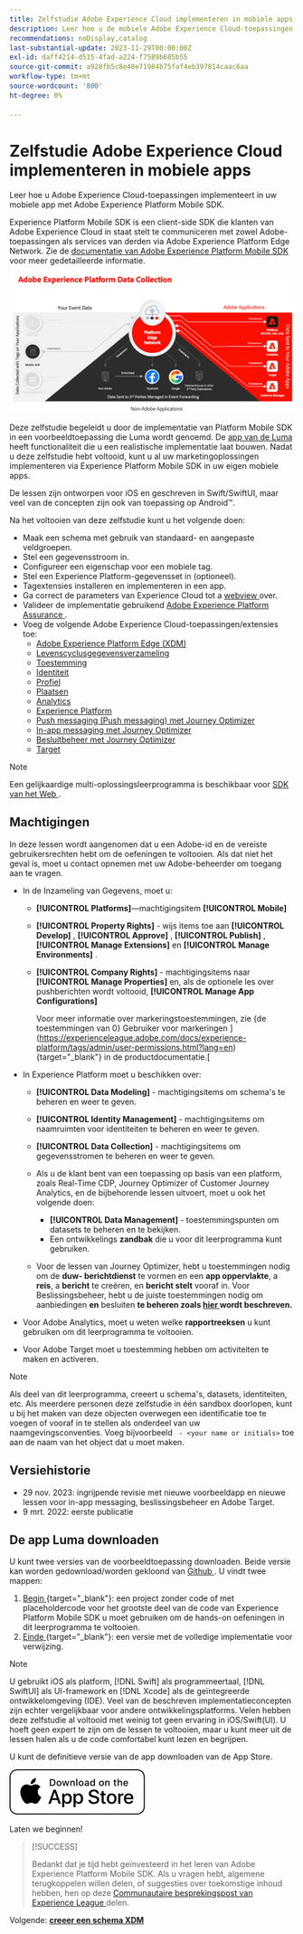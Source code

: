 ```yaml
---
title: Zelfstudie Adobe Experience Cloud implementeren in mobiele apps
description: Leer hoe u de mobiele Adobe Experience Cloud-toepassingen implementeert. Deze zelfstudie begeleidt u door een implementatie van Experience Cloud-toepassingen in een voorbeeldtoepassing Swift.
recommendations: noDisplay,catalog
last-substantial-update: 2023-11-29T00:00:00Z
exl-id: daff4214-d515-4fad-a224-f7589b685b55
source-git-commit: a928fb5c8e48e71984b75faf4eb397814caac6aa
workflow-type: tm+mt
source-wordcount: '800'
ht-degree: 0%

---
```


# Zelfstudie Adobe Experience Cloud implementeren in mobiele apps

Leer hoe u Adobe Experience Cloud-toepassingen implementeert in uw mobiele app met Adobe Experience Platform Mobile SDK.

Experience Platform Mobile SDK is een client-side SDK die klanten van Adobe Experience Cloud in staat stelt te communiceren met zowel Adobe-toepassingen als services van derden via Adobe Experience Platform Edge Network. Zie de [ documentatie van Adobe Experience Platform Mobile SDK ](https://developer.adobe.com/client-sdks/home/) voor meer gedetailleerde informatie.

![Architectuur](assets/architecture.png)


Deze zelfstudie begeleidt u door de implementatie van Platform Mobile SDK in een voorbeeldtoepassing die Luma wordt genoemd. De [ app van de Luma ](https://github.com/Adobe-Marketing-Cloud/Luma-iOS-Mobile-App) heeft functionaliteit die u een realistische implementatie laat bouwen. Nadat u deze zelfstudie hebt voltooid, kunt u al uw marketingoplossingen implementeren via Experience Platform Mobile SDK in uw eigen mobiele apps.

De lessen zijn ontworpen voor iOS en geschreven in Swift/SwiftUI, maar veel van de concepten zijn ook van toepassing op Android™.

Na het voltooien van deze zelfstudie kunt u het volgende doen:

* Maak een schema met gebruik van standaard- en aangepaste veldgroepen.
* Stel een gegevensstroom in.
* Configureer een eigenschap voor een mobiele tag.
* Stel een Experience Platform-gegevensset in (optioneel).
* Tagextensies installeren en implementeren in een app.
* Ga correct de parameters van Experience Cloud tot a [ webview ](web-views.md) over.
* Valideer de implementatie gebruikend [ Adobe Experience Platform Assurance ](assurance.md).
* Voeg de volgende Adobe Experience Cloud-toepassingen/extensies toe:
   * [Adobe Experience Platform Edge (XDM)](events.md)
   * [Levenscyclusgegevensverzameling](lifecycle-data.md)
   * [Toestemming](consent.md)
   * [Identiteit](identity.md)
   * [Profiel](profile.md)
   * [Plaatsen](places.md)
   * [Analytics](analytics.md)
   * [Experience Platform](platform.md)
   * [Push messaging (Push messaging) met Journey Optimizer](journey-optimizer-push.md)
   * [In-app messaging met Journey Optimizer](journey-optimizer-inapp.md)
   * [Besluitbeheer met Journey Optimizer](journey-optimizer-offers.md)
   * [Target](target.md)


>[!NOTE]
>
>Een gelijkaardige multi-oplossingsleerprogramma is beschikbaar voor [ SDK van het Web ](../tutorial-web-sdk/overview.md).

## Machtigingen

In deze lessen wordt aangenomen dat u een Adobe-id en de vereiste gebruikersrechten hebt om de oefeningen te voltooien. Als dat niet het geval is, moet u contact opnemen met uw Adobe-beheerder om toegang aan te vragen.

* In de Inzameling van Gegevens, moet u:
   * **[!UICONTROL Platforms]**—machtigingsitem **[!UICONTROL Mobile]**
   * **[!UICONTROL Property Rights]** - wijs items toe aan **[!UICONTROL Develop]** , **[!UICONTROL Approve]** , **[!UICONTROL Publish]** , **[!UICONTROL Manage Extensions]** en **[!UICONTROL Manage Environments]** .
   * **[!UICONTROL Company Rights]** - machtigingsitems naar **[!UICONTROL Manage Properties]** en, als de optionele les over pushberichten wordt voltooid, **[!UICONTROL Manage App Configurations]**

     Voor meer informatie over markeringstoestemmingen, zie {de toestemmingen van 0} Gebruiker voor markeringen ](https://experienceleague.adobe.com/docs/experience-platform/tags/admin/user-permissions.html?lang=en) {target="_blank"} in de productdocumentatie.[
* In Experience Platform moet u beschikken over:
   * **[!UICONTROL Data Modeling]** - machtigingsitems om schema&#39;s te beheren en weer te geven.
   * **[!UICONTROL Identity Management]** - machtigingsitems om naamruimten voor identiteiten te beheren en weer te geven.
   * **[!UICONTROL Data Collection]** - machtigingsitems om gegevensstromen te beheren en weer te geven.

   * Als u de klant bent van een toepassing op basis van een platform, zoals Real-Time CDP, Journey Optimizer of Customer Journey Analytics, en de bijbehorende lessen uitvoert, moet u ook het volgende doen:
      * **[!UICONTROL Data Management]** - toestemmingspunten om datasets te beheren en te bekijken.
      * Een ontwikkelings **zandbak** die u voor dit leerprogramma kunt gebruiken.

   * Voor de lessen van Journey Optimizer, hebt u toestemmingen nodig om de **duw- berichtdienst** te vormen en een **app oppervlakte**, a **reis**, a **bericht** te creëren, en **bericht stelt** vooraf in. Voor Beslissingsbeheer, hebt u de juiste toestemmingen nodig om aanbiedingen **en** besluiten **te beheren zoals [ hier ](https://experienceleague.adobe.com/docs/journey-optimizer/using/access-control/privacy/high-low-permissions.html?lang=en#decisions-permissions) wordt beschreven.**

* Voor Adobe Analytics, moet u weten welke **rapportreeksen** u kunt gebruiken om dit leerprogramma te voltooien.

* Voor Adobe Target moet u toestemming hebben om activiteiten te maken en activeren.


>[!NOTE]
>
>Als deel van dit leerprogramma, creeert u schema&#39;s, datasets, identiteiten, etc. Als meerdere personen deze zelfstudie in één sandbox doorlopen, kunt u bij het maken van deze objecten overwegen een identificatie toe te voegen of vooraf in te stellen als onderdeel van uw naamgevingsconventies. Voeg bijvoorbeeld ` - <your name or initials>` toe aan de naam van het object dat u moet maken.

## Versiehistorie

* 29 nov. 2023: ingrijpende revisie met nieuwe voorbeeldapp en nieuwe lessen voor in-app messaging, beslissingsbeheer en Adobe Target.
* 9 mrt. 2022: eerste publicatie

## De app Luma downloaden

U kunt twee versies van de voorbeeldtoepassing downloaden. Beide versie kan worden gedownload/worden gekloond van [ Github ](https://github.com/Adobe-Marketing-Cloud/Luma-iOS-Mobile-App). U vindt twee mappen:


1. [ Begin ](https://github.com/Adobe-Marketing-Cloud/Luma-iOS-Mobile-App) {target="_blank"}: een project zonder code of met placeholdercode voor het grootste deel van de code van Experience Platform Mobile SDK u moet gebruiken om de hands-on oefeningen in dit leerprogramma te voltooien.
1. [ Einde ](https://github.com/Adobe-Marketing-Cloud/Luma-iOS-Mobile-App) {target="_blank"}: een versie met de volledige implementatie voor verwijzing.

>[!NOTE]
>
>U gebruikt iOS als platform, [!DNL Swift] als programmeertaal, [!DNL SwiftUI] als UI-framework en [!DNL Xcode] als de geïntegreerde ontwikkelomgeving (IDE). Veel van de beschreven implementatieconcepten zijn echter vergelijkbaar voor andere ontwikkelingsplatforms. Velen hebben deze zelfstudie al voltooid met weinig tot geen ervaring in iOS/Swift(UI). U hoeft geen expert te zijn om de lessen te voltooien, maar u kunt meer uit de lessen halen als u de code comfortabel kunt lezen en begrijpen.


U kunt de definitieve versie van de app downloaden van de App Store.

[![ Download ](assets/download-app.svg) ](https://apps.apple.com/us/app/luma-app/id6466588487)


Laten we beginnen!

>[!SUCCESS]
>
>Bedankt dat je tijd hebt geïnvesteerd in het leren van Adobe Experience Platform Mobile SDK. Als u vragen hebt, algemene terugkoppelen willen delen, of suggesties over toekomstige inhoud hebben, hen op deze [ Communautaire besprekingspost van Experience League ](https://experienceleaguecommunities.adobe.com/t5/adobe-experience-platform-data/tutorial-discussion-implement-adobe-experience-cloud-in-mobile/td-p/443796) delen.

Volgende: **[creeer een schema XDM](create-schema.md)**
